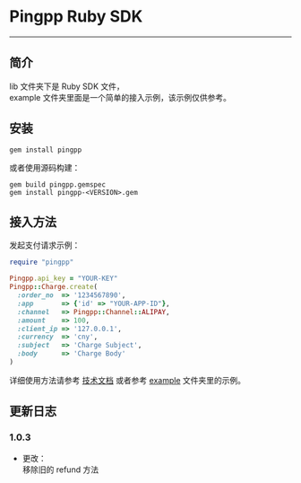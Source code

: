 Pingpp Ruby SDK 
=================

****

## 简介

lib 文件夹下是 Ruby SDK 文件，<br>
example 文件夹里面是一个简单的接入示例，该示例仅供参考。

## 安装
```
gem install pingpp
```
或者使用源码构建：
```
gem build pingpp.gemspec
gem install pingpp-<VERSION>.gem
```

## 接入方法

发起支付请求示例：

```ruby
require "pingpp"

Pingpp.api_key = "YOUR-KEY"
Pingpp::Charge.create(
  :order_no  => '1234567890',
  :app       => {'id' => "YOUR-APP-ID"},
  :channel   => Pingpp::Channel::ALIPAY,
  :amount    => 100,
  :client_ip => '127.0.0.1',
  :currency  => 'cny',
  :subject   => 'Charge Subject',
  :body      => 'Charge Body'
)
```

详细使用方法请参考 [技术文档](https://pingxx.com/document) 或者参考 [example](https://github.com/PingPlusPlus/pingpp-ruby/tree/master/example) 文件夹里的示例。

## 更新日志

### 1.0.3
* 更改：<br>
移除旧的 refund 方法
